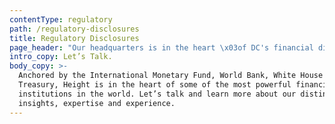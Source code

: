 ```yaml
---
contentType: regulatory
path: /regulatory-disclosures
title: Regulatory Disclosures
page_header: "Our headquarters is in the heart \x03of DC's financial district."
intro_copy: Let’s Talk.
body_copy: >-
  Anchored by the International Monetary Fund, World Bank, White House and U.S.
  Treasury, Height is in the heart of some of the most powerful financial
  institutions in the world. Let’s talk and learn more about our distinct
  insights, expertise and experience.
---
```


